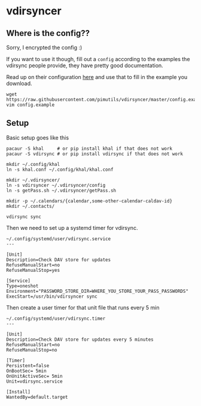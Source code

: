 # vdirsyncer

## Where is the config??

Sorry, I encrypted the config :)

If you want to use it though, fill out a `config` according to the examples
the vdirsync people provide, they have pretty good documentation.

Read up on their configuration
[here](https://vdirsyncer.readthedocs.org/en/stable/tutorial.html#configuration)
and use that to fill in the example you download.

    wget https://raw.githubusercontent.com/pimutils/vdirsyncer/master/config.example
    vim config.example

## Setup

Basic setup goes like this

    pacaur -S khal     # or pip install khal if that does not work
    pacaur -S vdirsync # or pip install vdirsync if that does not work

    mkdir ~/.config/khal
    ln -s khal.conf ~/.config/khal/khal.conf

    mkdir ~/.vdirsyncer/
    ln -s vdirsyncer ~/.vdirsyncer/config
    ln -s getPass.sh ~/.vdirsyncer/getPass.sh

    mkdir -p ~/.calendars/{calendar,some-other-calendar-caldav-id}
    mkdir ~/.contacts/

    vdirsync sync

Then we need to set up a systemd timer for vdirsync.

    ~/.config/systemd/user/vdirsync.service
    ---

    [Unit]
    Description=Check DAV store for updates
    RefuseManualStart=no
    RefuseManualStop=yes

    [Service]
    Type=oneshot
    Environment="PASSWORD_STORE_DIR=WHERE_YOU_STORE_YOUR_PASS_PASSWORDS"
    ExecStart=/usr/bin/vdirsyncer sync

Then create a user timer for that unit file that runs every 5 min

    ~/.config/systemd/user/vdirsync.timer
    ---

    [Unit]
    Description=Check DAV store for updates every 5 minutes
    RefuseManualStart=no
    RefuseManualStop=no

    [Timer]
    Persistent=false
    OnBootSec= 5min
    OnUnitActiveSec= 5min
    Unit=vdirsync.service

    [Install]
    WantedBy=default.target

